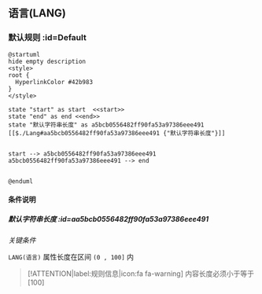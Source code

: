 ## 语言(LANG) <!-- {docsify-ignore-all} -->

   

### 默认规则 :id=Default

```plantuml
@startuml
hide empty description
<style>
root {
  HyperlinkColor #42b983
}
</style>

state "start" as start  <<start>>
state "end" as end <<end>>
state "默认字符串长度" as a5bcb0556482ff90fa53a97386eee491 [[$./Lang#aa5bcb0556482ff90fa53a97386eee491 {"默认字符串长度"}]]


start --> a5bcb0556482ff90fa53a97386eee491 
a5bcb0556482ff90fa53a97386eee491 --> end 


@enduml
```

#### 条件说明

##### 默认字符串长度 :id=aa5bcb0556482ff90fa53a97386eee491


*关键条件*


`LANG(语言)` 属性长度在区间 `(0 , 100]` 内

> [!ATTENTION|label:规则信息|icon:fa fa-warning]
> 内容长度必须小于等于[100]







